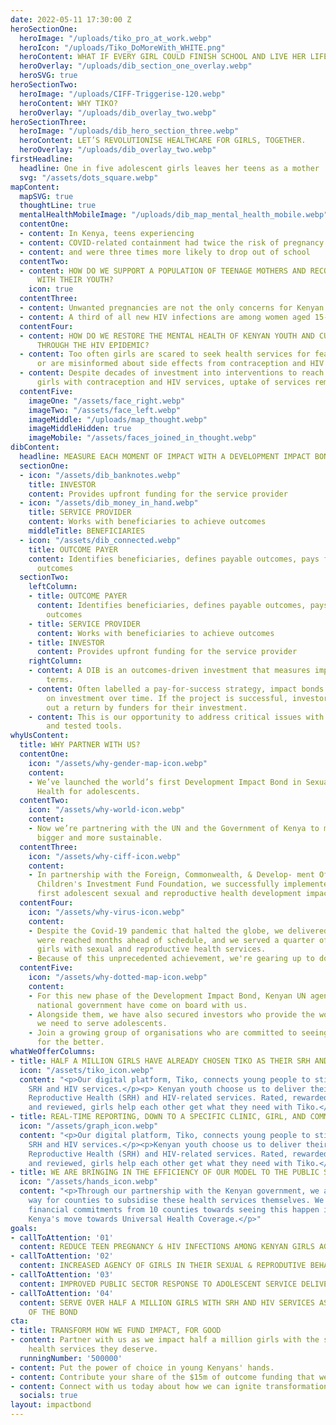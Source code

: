 ```yaml
---
date: 2022-05-11 17:30:00 Z
heroSectionOne:
  heroImage: "/uploads/tiko_pro_at_work.webp"
  heroIcon: "/uploads/Tiko_DoMoreWith_WHITE.png"
  heroContent: WHAT IF EVERY GIRL COULD FINISH SCHOOL AND LIVE HER LIFE TO THE FULLEST?
  heroOverlay: "/uploads/dib_section_one_overlay.webp"
  heroSVG: true
heroSectionTwo:
  heroImage: "/uploads/CIFF-Triggerise-120.webp"
  heroContent: WHY TIKO?
  heroOverlay: "/uploads/dib_overlay_two.webp"
heroSectionThree:
  heroImage: "/uploads/dib_hero_section_three.webp"
  heroContent: LET’S REVOLUTIONISE HEALTHCARE FOR GIRLS, TOGETHER.
  heroOverlay: "/uploads/dib_overlay_two.webp"
firstHeadline:
  headline: One in five adolescent girls leaves her teens as a mother
  svg: "/assets/dots_square.webp"
mapContent:
  mapSVG: true
  thoughtLine: true
  mentalHealthMobileImage: "/uploads/dib_map_mental_health_mobile.webp"
  contentOne:
  - content: In Kenya, teens experiencing
  - content: COVID-related containment had twice the risk of pregnancy
  - content: and were three times more likely to drop out of school
  contentTwo:
  - content: HOW DO WE SUPPORT A POPULATION OF TEENAGE MOTHERS AND RECONNECT THEM
      WITH THEIR YOUTH?
    icon: true
  contentThree:
  - content: Unwanted pregnancies are not the only concerns for Kenyan youth
  - content: A third of all new HIV infections are among women aged 15-24
  contentFour:
  - content: HOW DO WE RESTORE THE MENTAL HEALTH OF KENYAN YOUTH AND CULTIVATE EMPATHY
      THROUGH THE HIV EPIDEMIC?
  - content: Too often girls are scared to seek health services for fear of judgement,
      or are misinformed about side effects from contraception and HIV treatment.
  - content: Despite decades of investment into interventions to reach adolescent
      girls with contraception and HIV services, uptake of services remains low.
  contentFive:
    imageOne: "/assets/face_right.webp"
    imageTwo: "/assets/face_left.webp"
    imageMiddle: "/uploads/map_thought.webp"
    imageMiddleHidden: true
    imageMobile: "/assets/faces_joined_in_thought.webp"
dibContent:
  headline: MEASURE EACH MOMENT OF IMPACT WITH A DEVELOPMENT IMPACT BOND
  sectionOne:
  - icon: "/assets/dib_banknotes.webp"
    title: INVESTOR
    content: Provides upfront funding for the service provider
  - icon: "/assets/dib_money_in_hand.webp"
    title: SERVICE PROVIDER
    content: Works with beneficiaries to achieve outcomes
    middleTitle: BENEFICIARIES
  - icon: "/assets/dib_connected.webp"
    title: OUTCOME PAYER
    content: Identifies beneficiaries, defines payable outcomes, pays for achieved
      outcomes
  sectionTwo:
    leftColumn:
    - title: OUTCOME PAYER
      content: Identifies beneficiaries, defines payable outcomes, pays for achieved
        outcomes
    - title: SERVICE PROVIDER
      content: Works with beneficiaries to achieve outcomes
    - title: INVESTOR
      content: Provides upfront funding for the service provider
    rightColumn:
    - content: A DIB is an outcomes-driven investment that measures impact in pre-defined
        terms.
    - content: Often labelled a pay-for-success strategy, impact bonds deliver return
        on investment over time. If the project is successful, investors are paid
        out a return by funders for their investment.
    - content: This is our opportunity to address critical issues with precise, cost-effective,
        and tested tools.
whyUsContent:
  title: WHY PARTNER WITH US?
  contentOne:
    icon: "/assets/why-gender-map-icon.webp"
    content:
    - We’ve launched the world’s first Development Impact Bond in Sexual and Reproductive
      Health for adolescents.
  contentTwo:
    icon: "/assets/why-world-icon.webp"
    content:
    - Now we’re partnering with the UN and the Government of Kenya to make it even
      bigger and more sustainable.
  contentThree:
    icon: "/assets/why-ciff-icon.webp"
    content:
    - In partnership with the Foreign, Commonwealth, & Develop- ment Office and the
      Children's Investment Fund Foundation, we successfully implemented the world's
      first adolescent sexual and reproductive health development impact bond.
  contentFour:
    icon: "/assets/why-virus-icon.webp"
    content:
    - Despite the Covid-19 pandemic that halted the globe, we delivered. Our targets
      were reached months ahead of schedule, and we served a quarter of a million
      girls with sexual and reproductive health services.
    - Because of this unprecedented achievement, we're gearing up to do even more.
  contentFive:
    icon: "/assets/why-dotted-map-icon.webp"
    content:
    - For this new phase of the Development Impact Bond, Kenyan UN agencies and the
      national government have come on board with us.
    - Alongside them, we have also secured investors who provide the working capital
      we need to serve adolescents.
    - Join a growing group of organisations who are committed to seeing lives change
      for the better.
whatWeOfferColumns:
- title: HALF A MILLION GIRLS HAVE ALREADY CHOSEN TIKO AS THEIR SRH AND HIV PROVIDER
  icon: "/assets/tiko_icon.webp"
  content: "<p>Our digital platform, Tiko, connects young people to stigma-free, nearby
    SRH and HIV services.</p><p> Kenyan youth choose us to deliver their Sexual and
    Reproductive Health (SRH) and HIV-related services. Rated, rewarded, reminded,
    and reviewed, girls help each other get what they need with Tiko.</p>"
- title: REAL-TIME REPORTING, DOWN TO A SPECIFIC CLINIC, GIRL, AND COMMUNITY WORKER
  icon: "/assets/graph_icon.webp"
  content: "<p>Our digital platform, Tiko, connects young people to stigma-free, nearby
    SRH and HIV services.</p><p>Kenyan youth choose us to deliver their Sexual and
    Reproductive Health (SRH) and HIV-related services. Rated, rewarded, reminded,
    and reviewed, girls help each other get what they need with Tiko.</p>"
- title: WE ARE BRINGING IN THE EFFICIENCY OF OUR MODEL TO THE PUBLIC SECTOR
  icon: "/assets/hands_icon.webp"
  content: "<p>Through our partnership with the Kenyan government, we are paving the
    way for counties to subsidise these health services themselves. We already have
    financial commitments from 10 counties towards seeing this happen in line with
    Kenya's move towards Universal Health Coverage.</p>"
goals:
- callToAttention: '01'
  content: REDUCE TEEN PREGNANCY & HIV INFECTIONS AMONG KENYAN GIRLS AGED 15-19
- callToAttention: '02'
  content: INCREASED AGENCY OF GIRLS IN THEIR SEXUAL & REPRODUTIVE BEHAVIOUR & HEALTH
- callToAttention: '03'
  content: IMPROVED PUBLIC SECTOR RESPONSE TO ADOLESCENT SERVICE DELIVERY AND FINANCING
- callToAttention: '04'
  content: SERVE OVER HALF A MILLION GIRLS WITH SRH AND HIV SERVICES AS A DIRECT RESULT
    OF THE BOND
cta:
- title: TRANSFORM HOW WE FUND IMPACT, FOR GOOD
- content: Partner with us as we impact half a million girls with the sexual and reproductive
    health services they deserve.
  runningNumber: '500000'
- content: Put the power of choice in young Kenyans' hands.
- content: Contribute your share of the $15m of outcome funding that we still need.
- content: Connect with us today about how we can ignite transformation in Kenya together.
  socials: true
layout: impactbond
---
```


